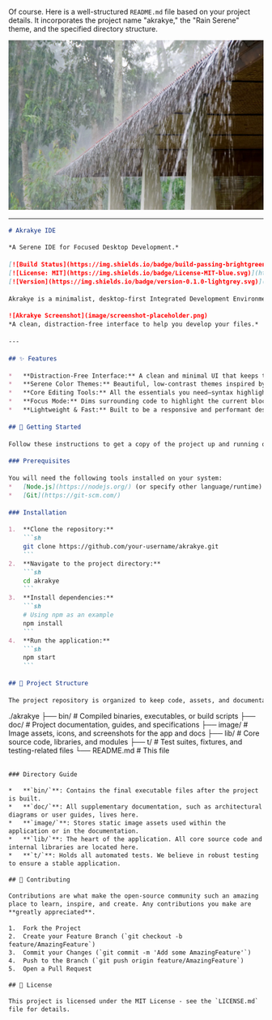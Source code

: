 Of course. Here is a well-structured `README.md` file based on your project details. It incorporates the project name "akrakye," the "Rain Serene" theme, and the specified directory structure.

![IDERain-Serene](/matrix/cec/image/logon.webp)

---

```markdown
# Akrakye IDE

*A Serene IDE for Focused Desktop Development.*

[![Build Status](https://img.shields.io/badge/build-passing-brightgreen)](https://github.com/your-username/akrakye)
[![License: MIT](https://img.shields.io/badge/License-MIT-blue.svg)](https://opensource.org/licenses/MIT)
[![Version](https://img.shields.io/badge/version-0.1.0-lightgrey.svg)](https://github.com/your-username/akrakye)

Akrakye is a minimalist, desktop-first Integrated Development Environment designed to provide a calm and focused coding experience. Inspired by the tranquility of serene rain, it strips away the clutter to help you connect with your code.

![Akrakye Screenshot](image/screenshot-placeholder.png)
*A clean, distraction-free interface to help you develop your files.*

---

## ✨ Features

*   **Distraction-Free Interface:** A clean and minimal UI that keeps the focus on your code.
*   **Serene Color Themes:** Beautiful, low-contrast themes inspired by nature to reduce eye strain.
*   **Core Editing Tools:** All the essentials you need—syntax highlighting, code completion, and file navigation—without the bloat.
*   **Focus Mode:** Dims surrounding code to highlight the current block you are working on.
*   **Lightweight & Fast:** Built to be a responsive and performant desktop application.

## 🚀 Getting Started

Follow these instructions to get a copy of the project up and running on your local machine for development and testing purposes.

### Prerequisites

You will need the following tools installed on your system:
*   [Node.js](https://nodejs.org/) (or specify other language/runtime)
*   [Git](https://git-scm.com/)

### Installation

1.  **Clone the repository:**
    ```sh
    git clone https://github.com/your-username/akrakye.git
    ```
2.  **Navigate to the project directory:**
    ```sh
    cd akrakye
    ```
3.  **Install dependencies:**
    ```sh
    # Using npm as an example
    npm install
    ```
4.  **Run the application:**
    ```sh
    npm start
    ```

## 📂 Project Structure

The project repository is organized to keep code, assets, and documentation separate and maintainable.

```
./akrakye
├── bin/          # Compiled binaries, executables, or build scripts
├── doc/          # Project documentation, guides, and specifications
├── image/        # Image assets, icons, and screenshots for the app and docs
├── lib/          # Core source code, libraries, and modules
├── t/            # Test suites, fixtures, and testing-related files
└── README.md     # This file
```

### Directory Guide

*   **`bin/`**: Contains the final executable files after the project is built.
*   **`doc/`**: All supplementary documentation, such as architectural diagrams or user guides, lives here.
*   **`image/`**: Stores static image assets used within the application or in the documentation.
*   **`lib/`**: The heart of the application. All core source code and internal libraries are located here.
*   **`t/`**: Holds all automated tests. We believe in robust testing to ensure a stable application.

## 🤝 Contributing

Contributions are what make the open-source community such an amazing place to learn, inspire, and create. Any contributions you make are **greatly appreciated**.

1.  Fork the Project
2.  Create your Feature Branch (`git checkout -b feature/AmazingFeature`)
3.  Commit your Changes (`git commit -m 'Add some AmazingFeature'`)
4.  Push to the Branch (`git push origin feature/AmazingFeature`)
5.  Open a Pull Request

## 📄 License

This project is licensed under the MIT License - see the `LICENSE.md` file for details.
```